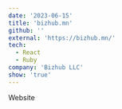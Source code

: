 ```yaml
---
date: '2023-06-15'
title: 'bizhub.mn'
github: ''
external: 'https://bizhub.mn/'
tech:
  - React
  - Ruby
company: 'Bizhub LLC'
show: 'true'
---
```


Website
